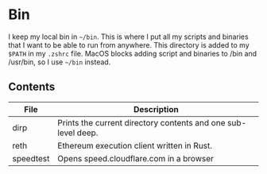 # Bin

I keep my local bin in `~/bin`. This is where I put all my scripts and binaries that I want to be able to run from anywhere.
This directory is added to my `$PATH` in my `.zshrc` file.
MacOS blocks adding script and binaries to /bin and /usr/bin, so I use `~/bin` instead.

## Contents

| File      | Description                                                   |
| --------- | ------------------------------------------------------------- |
| dirp      | Prints the current directory contents and one sub-level deep. |
| reth      | Ethereum execution client written in Rust.                    |
| speedtest | Opens speed.cloudflare.com in a browser                       |
